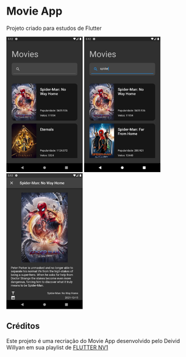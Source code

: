 # Movie App

Projeto criado para estudos de Flutter

<img src="Screenshot_1650831131.png" alt="Homepage" width="200"/>
<img src="Screenshot_1650831139.png" alt="Searchbar" width="200"/>
<img src="Screenshot_1650831146.png" alt="Details Page" width="200"/>

## Créditos

Este projeto é uma recriação do Movie App desenvolvido pelo Deivid Willyan em sua playlist de [FLUTTER NV1](https://www.youtube.com/playlist?list=PLRpTFz5_57cvo0CHf-AnojOvpznz8YO7S)
